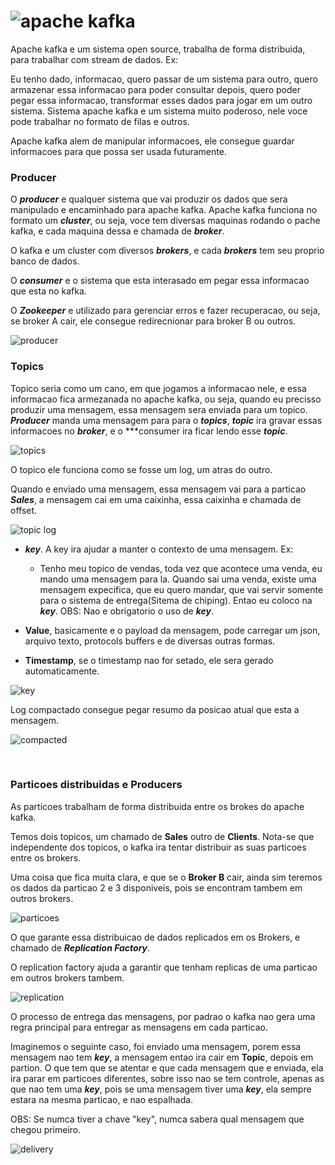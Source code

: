 # ![apache kafka](img/banner_apache_kafka.jpg)

Apache kafka e um sistema open source, trabalha de forma distribuida, para trabalhar com stream de dados. Ex:

Eu tenho dado, informacao, quero passar de um sistema para outro, quero armazenar essa informacao para poder consultar depois, quero poder pegar essa informacao, transformar esses dados para jogar em um outro sistema. Sistema apache kafka e um sistema muito poderoso, nele voce pode trabalhar no formato de filas e outros.

Apache kafka alem de manipular informacoes, ele consegue guardar informacoes para que possa ser usada futuramente.

### Producer

O ***producer*** e qualquer sistema que vai produzir os dados que sera manipulado e encaminhado para apache kafka. Apache kafka funciona no formato um ***cluster***, ou seja, voce tem diversas maquinas rodando o pache kafka, e cada maquina dessa e chamada de ***broker***.

O kafka e um cluster com diversos ***brokers***, e cada ***brokers*** tem seu proprio banco de dados.

O ***consumer*** e o sistema que esta interasado em pegar essa informacao que esta no kafka.

O ***Zookeeper*** e utilizado para gerenciar erros e fazer recuperacao, ou seja, se broker A cair, ele consegue redirecnionar para broker B ou outros.

![producer](img/producer.png)

### Topics

Topico seria como um cano, em que jogamos a informacao nele, e essa informacao fica armezanada no apache kafka, ou seja, quando eu precisso produzir uma mensagem, essa mensagem sera enviada para um topico. ***Producer*** manda uma mensagem para para o ***topics***, ***topic*** ira gravar essas informacoes no ***broker***, e o ***consumer ira ficar lendo esse ***topic***.

![topics](img/topics.png)

O topico ele funciona como se fosse um log, um atras do outro.

Quando e enviado uma mensagem, essa mensagem vai para a particao ***Sales***, a mensagem cai em uma caixinha, essa caixinha e chamada de offset.

![topic log](img/topic_log.png) 

- ***key***. A key ira ajudar a manter o contexto de uma mensagem. Ex:
  - Tenho meu topico de vendas, toda vez que acontece uma venda, eu mando uma mensagem para la. Quando sai uma venda, existe uma mensagem expecifica, que eu quero mandar, que vai servir somente para o sistema de entrega(Sitema de chiping). Entao eu coloco na ***key***. OBS: Nao e obrigatorio o uso de ***key***.

- **Value**, basicamente e o payload da mensagem, pode carregar um json, arquivo texto, protocols buffers e de diversas outras formas.

- **Timestamp**, se o timestamp nao for setado, ele sera gerado automaticamente.

![key](img/key.png)

Log compactado consegue pegar resumo da posicao atual que esta a mensagem.

![compacted](img/compacted.png)

<br />

### Particoes distribuidas e Producers

As particoes trabalham de forma distribuida entre os brokes do apache kafka.

Temos dois topicos, um chamado de **Sales** outro de **Clients**. Nota-se que independente dos topicos, o kafka ira tentar distribuir as suas particoes entre os brokers.

Uma coisa que fica muita clara, e que se o **Broker B** cair, ainda sim teremos os dados da particao 2 e 3 disponiveis, pois se encontram tambem em outros brokers.

![particoes](img/distribuicoes_partitions.png)

O que garante essa distribuicao de dados replicados em os Brokers, e chamado de ***Replication Factory***.

O replication factory ajuda a garantir que tenham replicas de uma particao em outros brokers tambem.

![replication](img/replication_factory.png)

O processo de entrega das mensagens, por padrao o kafka nao gera uma regra principal para entregar as mensagens em cada particao.

Imaginemos o seguinte caso, foi enviado uma mensagem, porem essa mensagem nao tem ***key***, a mensagem entao ira cair em **Topic**, depois em partion. O que tem que se atentar e que cada mensagem que e enviada, ela ira parar em particoes diferentes, sobre isso nao se tem controle, apenas as que nao tem uma ***key***, pois se uma mensagem tiver uma ***key***, ela sempre estara na mesma particao, e nao espalhada. 

OBS: Se numca tiver a chave "key", numca sabera qual mensagem que chegou primeiro.

![delivery](img/delivery.png)